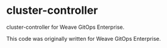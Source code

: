 # cluster-controller

cluster-controller for Weave GitOps Enterprise.

This code was originally written for Weave GitOps Enterprise.
